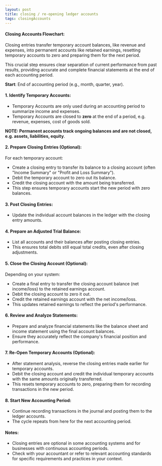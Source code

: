 ```yaml
---
layout: post
title: closing / re-opening ledger accounts
tags: closingAccounts
---
```



#### Closing Accounts Flowchart:   

Closing entries transfer temporary account balances, like revenue and expenses, into permanent accounts like retained earnings, resetting temporary accounts to zero and preparing them for the next period.

This crucial step ensures clear separation of current performance from past results, providing accurate and complete financial statements at the end of each accounting period.

**Start**: End of accounting period (e.g., month, quarter, year).   

#### 1. Identify Temporary Accounts:

- Temporary Accounts are only used during an accounting period to summarize income and expenses.    
- Temporary Accounts are closed to **zero** at the end of a period, e.g. revenue, expenses, cost of goods sold.   

**NOTE: Permanent accounts track ongoing balances and are not closed, e.g. assets, liabilities, equity**.

#### 2. Prepare Closing Entries (Optional):

For each temporary account:
- Create a closing entry to transfer its balance to a closing account (often "Income Summary" or "Profit and Loss Summary").   
- Debit the temporary account to zero out its balance.   
- Credit the closing account with the amount being transferred.   
- This step ensures temporary accounts start the new period with zero balances.   

#### 3. Post Closing Entries:

- Update the individual account balances in the ledger with the closing entry amounts.   

#### 4. Prepare an Adjusted Trial Balance:

- List all accounts and their balances after posting closing entries.  
- This ensures total debits still equal total credits, even after closing adjustments.   

#### 5. Close the Closing Account (Optional):

Depending on your system:
- Create a final entry to transfer the closing account balance (net income/loss) to the retained earnings account.   
- Debit the closing account to zero it out.  
- Credit the retained earnings account with the net income/loss.    
- This updates retained earnings to reflect the period's performance.   

#### 6. Review and Analyze Statements:

- Prepare and analyze financial statements like the balance sheet and income statement using the final account balances.   
- Ensure they accurately reflect the company's financial position and performance.  

#### 7. Re-Open Temporary Accounts (Optional):  

- After statement analysis, reverse the closing entries made earlier for temporary accounts.   
- Debit the closing account and credit the individual temporary accounts with the same amounts originally transferred.   
- This resets temporary accounts to zero, preparing them for recording transactions in the new period.   

#### 8. Start New Accounting Period:

- Continue recording transactions in the journal and posting them to the ledger accounts.
- The cycle repeats from here for the next accounting period.   

#### Notes:

- Closing entries are optional in some accounting systems and for businesses with continuous accounting periods.   
 - Check with your accountant or refer to relevant accounting standards for specific requirements and practices in your context.   

